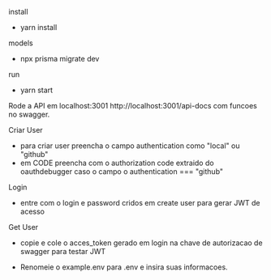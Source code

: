 install
 - yarn install

models
 - npx prisma migrate dev

run 
 - yarn start

 Rode a API em localhost:3001 http://localhost:3001/api-docs com funcoes no swagger.

 Criar User
   - para criar user preencha o campo authentication como "local" ou "github"  
   - em CODE preencha com o authorization code extraido do oauthdebugger caso o campo o authentication === "github"

 Login
   - entre com o login e password cridos em create user para gerar JWT de acesso

 Get User
   - copie e cole o acces_token gerado em login na chave de autorizacao de swagger para testar JWT


 - Renomeie o example.env para .env e insira suas informacoes.  
  